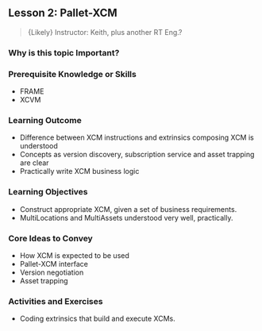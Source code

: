 ## Lesson 2: Pallet-XCM

> {Likely} Instructor: Keith, plus another RT Eng.?

### Why is this topic Important?

### Prerequisite Knowledge or Skills

- FRAME
- XCVM

### Learning Outcome

- Difference between XCM instructions and extrinsics composing XCM is understood
- Concepts as version discovery, subscription service and asset trapping are clear
- Practically write XCM business logic

### Learning Objectives

- Construct appropriate XCM, given a set of business requirements.
- MultiLocations and MultiAssets understood very well, practically.

### Core Ideas to Convey

- How XCM is expected to be used
- Pallet-XCM interface
- Version negotiation
- Asset trapping

### Activities and Exercises

- Coding extrinsics that build and execute XCMs.
